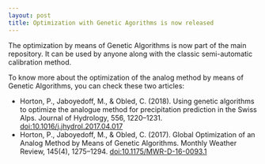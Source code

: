 ```yaml
---
layout: post
title: Optimization with Genetic Agorithms is now released
---
```


The optimization by means of Genetic Algorithms is now part of the main repository. It can be used by anyone along with the classic semi-automatic calibration method. 

To know more about the optimization of the analog method by means of Genetic Algorithms, you can check these two articles:

- Horton, P., Jaboyedoff, M., & Obled, C. (2018). Using genetic algorithms to optimize the analogue method for precipitation prediction in the Swiss Alps. Journal of Hydrology, 556, 1220–1231. [doi:10.1016/j.jhydrol.2017.04.017](http://doi.org/10.1016/j.jhydrol.2017.04.017)
- Horton, P., Jaboyedoff, M., & Obled, C. (2017). Global Optimization of an Analog Method by Means of Genetic Algorithms. Monthly Weather Review, 145(4), 1275–1294. [doi:10.1175/MWR-D-16-0093.1](http://doi.org/10.1175/MWR-D-16-0093.1)
